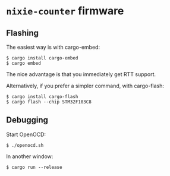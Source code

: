 # `nixie-counter` firmware

## Flashing

The easiest way is with cargo-embed:

    $ cargo install cargo-embed
    $ cargo embed

The nice advantage is that you immediately get RTT support.

Alternatively, if you prefer a simpler command, with cargo-flash:

    $ cargo install cargo-flash
    $ cargo flash --chip STM32F103C8

## Debugging

Start OpenOCD:

    $ ./openocd.sh

In another window:

    $ cargo run --release
